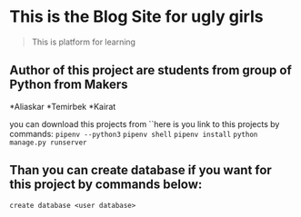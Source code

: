 # This is the Blog Site for ugly girls

>This is platform for learning

## Author of this project are students from group of Python from Makers 
*Aliaskar
*Temirbek
*Kairat

you can download this projects from 
``here is you link to this projects by commands:
`pipenv --python3`
`pipenv shell`
`pipenv install`
`python manage.py runserver`

## Than you can create database if you want for this project by commands below:
`create database <user database>`


